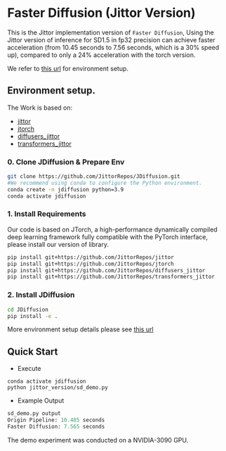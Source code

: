 # Faster Diffusion (Jittor Version)

This is the Jittor implementation version of `Faster Diffusion`, Using the Jittor version of inference for SD1.5 in fp32 precision can achieve faster acceleration (from 10.45 seconds to 7.56 seconds, which is a 30% speed up), compared to only a 24% acceleration with the torch version.

We refer to [this url](https://github.com/NK-JittorCV/nk-diffusion) for environment setup.

## Environment setup.

The Work is based on:

- [jittor](https://github.com/JittorRepos/jittor)
- [jtorch](https://github.com/JittorRepos/jtorch)
- [diffusers_jittor](https://github.com/JittorRepos/diffusers_jittor)
- [transformers_jittor](https://github.com/JittorRepos/transformers_jittor)

### 0. Clone JDiffusion & Prepare Env

```bash
git clone https://github.com/JittorRepos/JDiffusion.git
#We recommend using conda to configure the Python environment.
conda create -n jdiffusion python=3.9
conda activate jdiffusion
```

### 1. Install Requirements

Our code is based on JTorch, a high-performance dynamically compiled deep learning framework fully compatible with the PyTorch interface, please install our version of library.

```bash
pip install git+https://github.com/JittorRepos/jittor
pip install git+https://github.com/JittorRepos/jtorch
pip install git+https://github.com/JittorRepos/diffusers_jittor
pip install git+https://github.com/JittorRepos/transformers_jittor
```

### 2. Install JDiffusion

```bash
cd JDiffusion
pip install -e .
```

More environment setup details please see [this url](https://github.com/NK-JittorCV/nk-diffusion)

## Quick Start
- Execute
```shell
conda activate jdiffusion
python jittor_version/sd_demo.py
```
- Example Output
```python
sd_demo.py output
Origin Pipeline: 10.485 seconds
Faster Diffusion: 7.565 seconds
```

The demo experiment was conducted on a NVIDIA-3090 GPU.
